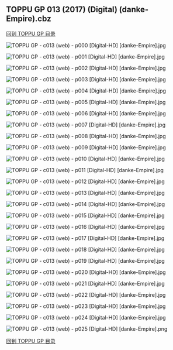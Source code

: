 ## TOPPU GP 013 (2017) (Digital) (danke-Empire).cbz


[回到 TOPPU GP 目录](https://github.com/alicewish/markdown/blob/master/series/TOPPU-GP.md)


![TOPPU GP - c013 (web) - p000 [Digital-HD] [danke-Empire].jpg](https://wx1.sinaimg.cn/large/6a9fdecagy1fphz9axrgsj21j82cwav2.jpg)

![TOPPU GP - c013 (web) - p001 [Digital-HD] [danke-Empire].jpg](https://wx1.sinaimg.cn/large/6a9fdecagy1fphz9krax0j21kl2cw7vy.jpg)

![TOPPU GP - c013 (web) - p002 [Digital-HD] [danke-Empire].jpg](https://wx1.sinaimg.cn/large/6a9fdecagy1fphz9tw1cij21kl2cwx6p.jpg)

![TOPPU GP - c013 (web) - p003 [Digital-HD] [danke-Empire].jpg](https://wx1.sinaimg.cn/large/6a9fdecagy1fphza9z3w9j21kl2cwx6p.jpg)

![TOPPU GP - c013 (web) - p004 [Digital-HD] [danke-Empire].jpg](https://wx1.sinaimg.cn/large/6a9fdecagy1fphzahbehjj21kl2cwkjl.jpg)

![TOPPU GP - c013 (web) - p005 [Digital-HD] [danke-Empire].jpg](https://wx1.sinaimg.cn/large/6a9fdecagy1fphzansqzvj21kl2cwx6p.jpg)

![TOPPU GP - c013 (web) - p006 [Digital-HD] [danke-Empire].jpg](https://wx1.sinaimg.cn/large/6a9fdecagy1fphzaucqrhj21kl2cwu0x.jpg)

![TOPPU GP - c013 (web) - p007 [Digital-HD] [danke-Empire].jpg](https://wx1.sinaimg.cn/large/6a9fdecagy1fphzb8dp37j21kl2cwnpd.jpg)

![TOPPU GP - c013 (web) - p008 [Digital-HD] [danke-Empire].jpg](https://wx1.sinaimg.cn/large/6a9fdecagy1fphzbi3lj1j21kl2cwe81.jpg)

![TOPPU GP - c013 (web) - p009 [Digital-HD] [danke-Empire].jpg](https://wx1.sinaimg.cn/large/6a9fdecagy1fphzbyp79mj21kl2cwu0x.jpg)

![TOPPU GP - c013 (web) - p010 [Digital-HD] [danke-Empire].jpg](https://wx1.sinaimg.cn/large/6a9fdecagy1fphzcfij2ej21kl2cwhdt.jpg)

![TOPPU GP - c013 (web) - p011 [Digital-HD] [danke-Empire].jpg](https://wx1.sinaimg.cn/large/6a9fdecagy1fphzcu8poyj21kl2cwkjl.jpg)

![TOPPU GP - c013 (web) - p012 [Digital-HD] [danke-Empire].jpg](https://wx1.sinaimg.cn/large/6a9fdecagy1fphzczucpuj21kl2cwkjl.jpg)

![TOPPU GP - c013 (web) - p013 [Digital-HD] [danke-Empire].jpg](https://wx1.sinaimg.cn/large/6a9fdecagy1fphzdaz39jj21kl2cwqv5.jpg)

![TOPPU GP - c013 (web) - p014 [Digital-HD] [danke-Empire].jpg](https://wx1.sinaimg.cn/large/6a9fdecagy1fphzdkzkeoj21kl2cw7wi.jpg)

![TOPPU GP - c013 (web) - p015 [Digital-HD] [danke-Empire].jpg](https://wx1.sinaimg.cn/large/6a9fdecagy1fphze0hakpj21kl2cwnpd.jpg)

![TOPPU GP - c013 (web) - p016 [Digital-HD] [danke-Empire].jpg](https://wx1.sinaimg.cn/large/6a9fdecagy1fphze67u02j21kl2cwnpd.jpg)

![TOPPU GP - c013 (web) - p017 [Digital-HD] [danke-Empire].jpg](https://wx1.sinaimg.cn/large/6a9fdecagy1fphzej19b2j21kl2cwx6p.jpg)

![TOPPU GP - c013 (web) - p018 [Digital-HD] [danke-Empire].jpg](https://wx1.sinaimg.cn/large/6a9fdecagy1fphzezhfq2j21kl2cwx6p.jpg)

![TOPPU GP - c013 (web) - p019 [Digital-HD] [danke-Empire].jpg](https://wx1.sinaimg.cn/large/6a9fdecagy1fphzf9hx3qj21kl2cw1ky.jpg)

![TOPPU GP - c013 (web) - p020 [Digital-HD] [danke-Empire].jpg](https://wx1.sinaimg.cn/large/6a9fdecagy1fphzfohjk5j21kl2cw4qq.jpg)

![TOPPU GP - c013 (web) - p021 [Digital-HD] [danke-Empire].jpg](https://wx1.sinaimg.cn/large/6a9fdecagy1fphzg9gui5j21kl2cw1ky.jpg)

![TOPPU GP - c013 (web) - p022 [Digital-HD] [danke-Empire].jpg](https://wx1.sinaimg.cn/large/6a9fdecagy1fphzgrd96xj21kl2cwx6p.jpg)

![TOPPU GP - c013 (web) - p023 [Digital-HD] [danke-Empire].jpg](https://wx1.sinaimg.cn/large/6a9fdecagy1fphzh0hemhj21kl2cwhdt.jpg)

![TOPPU GP - c013 (web) - p024 [Digital-HD] [danke-Empire].jpg](https://wx1.sinaimg.cn/large/6a9fdecagy1fphzhghq7xj21kl2cw7wi.jpg)

![TOPPU GP - c013 (web) - p025 [Digital-HD] [danke-Empire].png](https://wx1.sinaimg.cn/large/6a9fdecagy1fokqnzq970j21kl2cw0np.jpg)

[回到 TOPPU GP 目录](https://github.com/alicewish/markdown/blob/master/series/TOPPU-GP.md)

